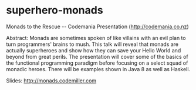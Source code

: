 superhero-monads
=========

Monads to the Rescue -- Codemania Presentation (http://codemania.co.nz)

Abstract: Monads are sometimes spoken of like villains with an evil plan to turn programmers' brains to mush. This talk will reveal that monads are actually superheroes and show how they can save your Hello World and beyond from great perils. The presentation will cover some of the basics of the functional programming paradigm before focusing on a select squad of monadic heroes. There will be examples shown in Java 8 as well as Haskell. 

Slides: http://monads.codemiller.com
